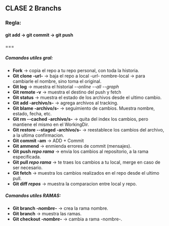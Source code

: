## CLASE 2 Branchs

### Regla: 
#### git add -> git commit -> git push
===

##### **Comandos utiles gral:**
- **Fork** -> copia el repo a tu repo personal, con toda la historia.
- **Git clone -url-** -> baja el repo a local
  *-url-* nombre-local -> para cambiarle el nombre, sino toma el original.
- **Git log** -> muestra el historial
  *--online*
  *--all*
  *--graph*
- **Git remote -v** -> muestra el destino del push y fetch
- **Git status** -> muestra el estado de los archivos desde el ultimo cambio. 
- **Git add -archivo/s-** -> agrega archivos al tracking. 
- **Git blame -archivo/s-** -> seguimiento de cambios. Muestra nombre, estado, fecha, etc.
- **Git rm --cached -archivo/s-** -> quita del index los cambios, pero mantiene el mismo en el WorkingDir.
- **Git restore --staged -archivo/s-** -> reestablece los cambios del archivo, a la ultima confirmacion.
- **Git commit -am** -> ADD + Commit
- **Git ammend** -> enmienda errores de commit (mensajes).
- **Git push *repo* *rama*** -> envia los cambios al repositorio, a la rama especificada.
- **Git pull *repo* *rama*** -> te traes los cambios a tu local, merge en caso de ser necesario.
- **Git fetch** -> muestra los cambios realizados en el repo desde el ultimo pull. 
- **Git diff *repos*** -> muestra la comparacion entre local y repo.

##### **Comandos utiles *RAMAS*:**
- **Git branch *-nombre-*** -> crea la rama nombre.
- **Git branch** -> muestra las ramas.
- **Git checkout *-nombre-*** -> cambia a rama -nombre-. 
